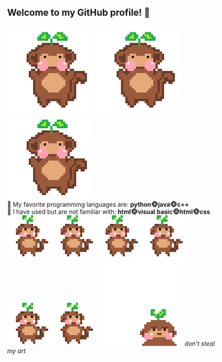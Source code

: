 ## Welcome to my GitHub profile! 🌱
![me](https://github.com/lanah9/lanah9/blob/main/dance%20gif.gif) 
![me](https://github.com/lanah9/lanah9/blob/main/dance%20gif.gif)
![me](https://github.com/lanah9/lanah9/blob/main/dance%20gif.gif) <br>
🌱 My favorite programming languages are: **python🐵java🐵c++** <br>
🌱 I have used but are not familiar with: **html🐵visual basic🐵html🐵css** <br>
![me](https://github.com/lanah9/lanah9/blob/main/tiny%20dance%20gif.gif)
![me](https://github.com/lanah9/lanah9/blob/main/tiny%20dance%20gif.gif)
![me](https://github.com/lanah9/lanah9/blob/main/tiny%20dance%20gif.gif)
![me](https://github.com/lanah9/lanah9/blob/main/tiny%20dance%20gif.gif)
![me](https://github.com/lanah9/lanah9/blob/main/tiny%20dance%20gif.gif)
![me](https://github.com/lanah9/lanah9/blob/main/tiny%20dance%20gif.gif)
![me](https://github.com/lanah9/lanah9/blob/main/angry%20monkey%20gif.gif) *don't steal my art*
